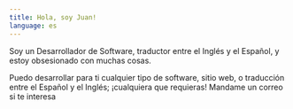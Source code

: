 ```yaml
---
title: Hola, soy Juan!
language: es
---
```


Soy un Desarrollador de Software, traductor entre el Inglés y el Español, y estoy obsesionado con muchas cosas.

Puedo desarrollar para ti cualquier tipo de software, sitio web, o traducción entre el Español y el Inglés; ¡cualquiera que requieras! Mandame un correo si te interesa
